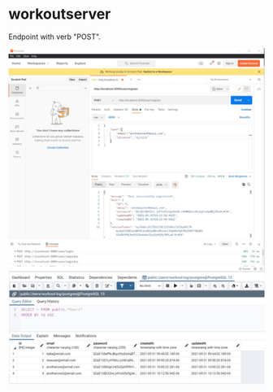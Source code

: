 # workoutserver

Endpoint with verb "POST".

![Postman](images/pregister.jpg) ![sql](images/sregister.jpg)
